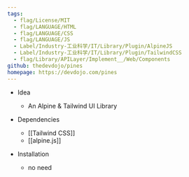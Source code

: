 ```yaml
---
tags:
  - flag/License/MIT
  - flag/LANGUAGE/HTML
  - flag/LANGUAGE/CSS
  - flag/LANGUAGE/JS
  - Label/Industry-工业科学/IT/Library/Plugin/AlpineJS
  - Label/Industry-工业科学/IT/Library/Plugin/TailwindCSS
  - flag/Library/APILayer/Implement__/Web/Components
github: thedevdojo/pines
homepage: https://devdojo.com/pines
---
```


- Idea
    - An Alpine & Tailwind UI Library

- Dependencies
    - [[Tailwind CSS]]
    - [[alpine.js]]

- Installation
    - no need
